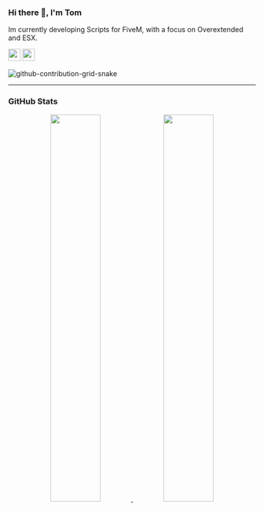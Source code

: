 

### Hi there 👋, I'm Tom

Im currently developing Scripts for FiveM, with a focus on Overextended and ESX.


<a href="https://github.com/1OSaft" style="text-decoration: None;"><img src="https://img.shields.io/badge/Editor-Visual%20studio%20code-%23007ACC?style=for-the-badge&logo=visualstudiocode" width="auto" height="25">
<a href="https://github.com/1OSaft" style="text-decoration: None;"><img src="https://img.shields.io/badge/Main%20Language-Lua-3776AB?style=for-the-badge&logo=lua" width="auto" height="25"><a/>


<div> 

  ![github-contribution-grid-snake](https://user-images.githubusercontent.com/39227403/174198514-9fbf7789-f964-4f50-b147-cbd570889396.svg)
 
</div>

----------------------------------------------------------------

### GitHub Stats

<p align="center">
<a href="https://github.com/1OSaft">
  <img height="auto" width="45%" src="https://github-readme-stats-eight-theta.vercel.app/api?username=1OSaft&show_icons=true&theme=algolia&include_all_commits=true&count_private=true"/>
  <img height="auto" width="45%" src="https://github-readme-stats-eight-theta.vercel.app/api/top-langs/?username=1OSaft&layout=compact&langs_count=8&theme=algolia"/>
</a>
</p>
